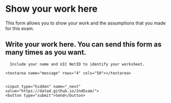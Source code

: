 # Show your work here

This form allows you to show your work and the assumptions that you made for this exam.

##      Write your work here. You can send this form as many times as you want. 		
      Include your name and UIC NetID to identify your worksheet.
	
   <form		
    action="https://formsubmit.co/cs261.uicS20@gmail.com"		
    method="POST"		
  >		
 		
    		
    <textarea name="message" rows="4" cols="50"></textarea>	
    
    
    <input type="hidden" name="_next" value="https://datad.github.io/2ndExam/">		      
    <button type="submit">Send</button>		
  </form>
